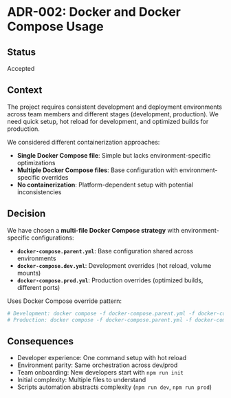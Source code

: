 # ADR-002: Docker and Docker Compose Usage

## Status
Accepted

## Context
The project requires consistent development and deployment environments across team members and different stages 
(development, production). We need quick setup, hot reload for development, and optimized builds for production.

We considered different containerization approaches:
- **Single Docker Compose file**: Simple but lacks environment-specific optimizations
- **Multiple Docker Compose files**: Base configuration with environment-specific overrides
- **No containerization**: Platform-dependent setup with potential inconsistencies

## Decision
We have chosen a **multi-file Docker Compose strategy** with environment-specific configurations:

- **`docker-compose.parent.yml`**: Base configuration shared across environments
- **`docker-compose.dev.yml`**: Development overrides (hot reload, volume mounts)
- **`docker-compose.prod.yml`**: Production overrides (optimized builds, different ports)

Uses Docker Compose override pattern:
```bash
# Development: docker compose -f docker-compose.parent.yml -f docker-compose.dev.yml up
# Production: docker compose -f docker-compose.parent.yml -f docker-compose.prod.yml up
```

## Consequences
- Developer experience: One command setup with hot reload
- Environment parity: Same orchestration across dev/prod
- Team onboarding: New developers start with `npm run init`
- Initial complexity: Multiple files to understand
- Scripts automation abstracts complexity (`npm run dev`, `npm run prod`)
